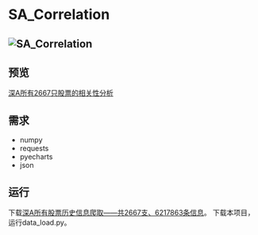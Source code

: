 # SA_Correlation
![SA_Correlation](https://socialify.git.ci/lylelove/SA_Correlation/image?description=1&language=1&name=1&owner=1&pattern=Charlie%20Brown&theme=Light)
---

## 预览

[深A所有2667只股票的相关性分析](https://www.lylelove.top/SA_Correlation)

## 需求
* numpy
* requests
* pyecharts
* json

## 运行
下载[深A所有股票历史信息爬取——共2667支、6217863条信息](https://github.com/lylelove/stock_SA)。
下载本项目，运行data_load.py。

